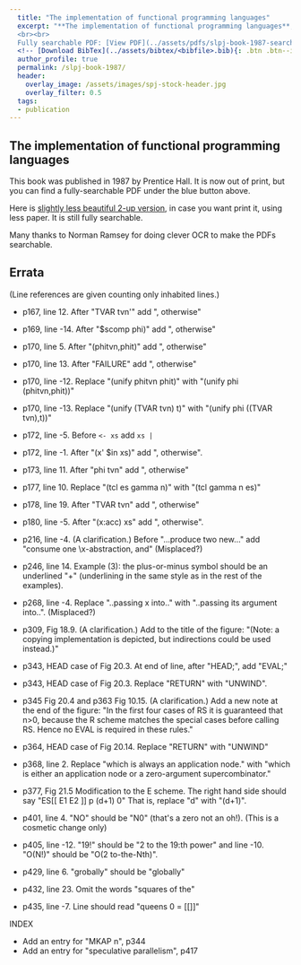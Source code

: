 ```yaml
---
  title: "The implementation of functional programming languages"
  excerpt: "**The implementation of functional programming languages**, Simon Peyton Jones, Prentice Hall 1987.
  <br><br>
  Fully searchable PDF: [View PDF](../assets/pdfs/slpj-book-1987-searchable.pdf){: .btn .btn--info ..btn--large}"
  <!-- [Download BibTex](../assets/bibtex/<bibfile>.bib){: .btn .btn--info ..btn--large} -->
  author_profile: true
  permalink: /slpj-book-1987/
  header:
    overlay_image: /assets/images/spj-stock-header.jpg
    overlay_filter: 0.5
  tags:
  - publication
---
```


## The implementation of functional programming languages

This book was published in 1987 by Prentice Hall.
It is now out of print, but you can find a fully-searchable PDF under the blue button above.

Here is [slightly less beautiful 2-up version](../assets/pdfs/slpj-book-1987-2up-searchable.pdf),
in case you want print it, using less paper.  It is still fully searchable.

Many thanks to Norman Ramsey for doing clever OCR to make the PDFs searchable.

## Errata

(Line references are given counting only inhabited lines.)

* p167, line 12.  After "TVAR tvn'" add ", otherwise"

* p169, line -14.  After "$scomp phi)" add ", otherwise"

* p170, line 5.  After "(phitvn,phit)" add ", otherwise"

* p170, line 13.  After "FAILURE" add ", otherwise"

* p170, line -12. Replace "(unify phitvn phit)" with "(unify phi (phitvn,phit))"

* p170, line -13. Replace "(unify (TVAR tvn) t)" with "(unify phi ((TVAR tvn),t))"

* p172, line -5.  Before ``<- xs`` add ``xs |``

* p172, line -1.  After "(x' $in xs)" add ", otherwise".

* p173, line 11.  After "phi tvn" add ", otherwise"

* p177, line  10. Replace "(tcl es gamma n)" with "(tcl gamma n es)"

* p178, line 19.  After "TVAR tvn" add ", otherwise"

* p180, line -5.  After "(x:acc) xs" add ", otherwise".

* p216, line -4.  (A clarification.) Before "...produce two new..." add "consume one \x-abstraction, and" (Misplaced?)

* p246, line 14.  Example (3): the plus-or-minus symbol should be an underlined "+" (underlining in the same style as in the rest of the examples).

* p268, line -4.  Replace "..passing x into.." with "..passing its argument into..". (Misplaced?)

* p309, Fig 18.9.  (A clarification.)  Add to the title of the figure: "(Note: a copying implementation is depicted, but indirections could be used instead.)"

* p343, HEAD case of Fig 20.3.  At end of line, after "HEAD;", add "EVAL;"
* p343, HEAD case of Fig 20.3.  Replace "RETURN" with "UNWIND".

* p345 Fig 20.4 and p363 Fig 10.15.  (A clarification.)  Add a new note	at the end of the figure: "In the first four cases of RS it is guaranteed that n>0, because the R scheme matches the special cases before calling RS.  Hence no EVAL is required in these rules."

* p364, HEAD case of Fig 20.14.  Replace "RETURN" with "UNWIND"

* p368, line 2.  Replace "which is always an application node." with "which is either an application node or a zero-argument supercombinator."

* p377, Fig 21.5 Modification to the E scheme.  The right hand side should say "ES[[ E1 E2 ]] p (d+1) 0"  That is, replace "d" with "(d+1)".

* p401, line 4.  "NO" should be "N0"  (that's a zero not an oh!). (This is a cosmetic change only)

* p405, line -12. "19!" should be "2 to the 19:th power" and line -10. "O(N!)" should be "O(2 to-the-Nth)".

* p429, line 6.  "grobally" should be "globally"

* p432, line 23.  Omit the words "squares of the"

* p435, line -7.  Line should read "queens 0 = [[]]"


INDEX

* Add an entry for "MKAP n", p344
* Add an entry for "speculative parallelism", p417

